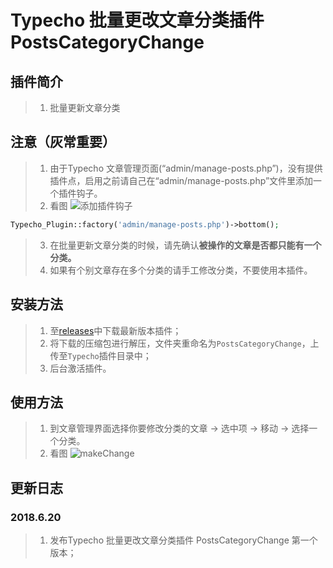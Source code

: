 # Typecho 批量更改文章分类插件 PostsCategoryChange

## 插件简介

> 1. 批量更新文章分类

## 注意（灰常重要）

> 1.  由于Typecho 文章管理页面(“admin/manage-posts.php”)，没有提供插件点，启用之前请自己在“admin/manage-posts.php”文件里添加一个插件钩子。
> 2. 看图
![添加插件钩子](https://huangweitong.com/usr/uploads/2018/06/1366006123.png)
```php
Typecho_Plugin::factory('admin/manage-posts.php')->bottom();
```
> 3. 在批量更新文章分类的时候，请先确认**被操作的文章是否都只能有一个分类。**
> 4. 如果有个别文章存在多个分类的请手工修改分类，不要使用本插件。

## 安装方法

> 1. 至[releases](https://github.com/fuzqing/PostsCategoryChange/releases)中下载最新版本插件；
> 2. 将下载的压缩包进行解压，文件夹重命名为`PostsCategoryChange`，上传至`Typecho`插件目录中；
> 3. 后台激活插件。

## 使用方法

> 1. 到文章管理界面选择你要修改分类的文章 -> 选中项 -> 移动 -> 选择一个分类。
> 2. 看图 ![makeChange](http://p7dh1laws.bkt.clouddn.com/makeChange.gif)

## 更新日志

### 2018.6.20

> 1. 发布Typecho 批量更改文章分类插件 PostsCategoryChange 第一个版本；
